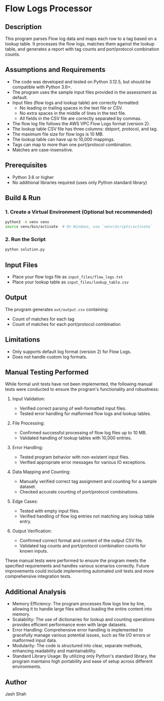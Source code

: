 # Flow Logs Processor

## Description
This program parses Flow log data and maps each row to a tag based on a lookup table. It processes the flow logs, matches them against the lookup table, and generates a report with tag counts and port/protocol combination counts.

## Assumptions and Requirements
- The code was developed and tested on Python 3.12.5, but should be compatible with Python 3.6+.
- The program uses the sample input files provided in the assessment as default.
- Input files (flow logs and lookup table) are correctly formatted:
  - No leading or trailing spaces in the text file or CSV.
  - No extra spaces in the middle of lines in the text file.
  - All fields in the CSV file are correctly separated by commas.
- The flow log file follows the AWS VPC Flow Logs format (version 2).
- The lookup table CSV file has three columns: dstport, protocol, and tag.
- The maximum file size for flow logs is 10 MB.
- The lookup table can have up to 10,000 mappings.
- Tags can map to more than one port/protocol combination.
- Matches are case-insensitive.

## Prerequisites
- Python 3.6 or higher
- No additional libraries required (uses only Python standard library)

## Build & Run

### 1. Create a Virtual Environment (Optional but recommended)
```sh
python3 -m venv venv
source venv/bin/activate  # On Windows, use `venv\Scripts\activate`
```

### 2. Run the Script
```sh
python solution.py
```

## Input Files
- Place your flow logs file as `input_files/flow_logs.txt`
- Place your lookup table as `input_files/lookup_table.csv`

## Output
The program generates `out/output.csv` containing:
- Count of matches for each tag
- Count of matches for each port/protocol combination

## Limitations
- Only supports default log format (version 2) for Flow Logs.
- Does not handle custom log formats.

## Manual Testing Performed

While formal unit tests have not been implemented, the following manual tests were conducted to ensure the program's functionality and robustness:

1. Input Validation:
   - Verified correct parsing of well-formatted input files.
   - Tested error handling for malformed flow logs and lookup tables.

2. File Processing:
   - Confirmed successful processing of flow log files up to 10 MB.
   - Validated handling of lookup tables with 10,000 entries.

3. Error Handling:
   - Tested program behavior with non-existent input files.
   - Verified appropriate error messages for various IO exceptions.

4. Data Mapping and Counting:
   - Manually verified correct tag assignment and counting for a sample dataset.
   - Checked accurate counting of port/protocol combinations.

5. Edge Cases:
   - Tested with empty input files.
   - Verified handling of flow log entries not matching any lookup table entry.

6. Output Verification:
   - Confirmed correct format and content of the output CSV file.
   - Validated tag counts and port/protocol combination counts for known inputs.

These manual tests were performed to ensure the program meets the specified requirements and handles various scenarios correctly. Future improvements could include implementing automated unit tests and more comprehensive integration tests.

## Additional Analysis

- Memory Efficiency: The program processes flow logs line by line, allowing it to handle large files without loading the entire content into memory.
- Scalability: The use of dictionaries for lookup and counting operations provides efficient performance even with large datasets.
- Error Handling: Comprehensive error handling is implemented to gracefully manage various potential issues, such as file I/O errors or malformed input data.
- Modularity: The code is structured into clear, separate methods, enhancing readability and maintainability.
- Standard Library Usage: By utilizing only Python's standard library, the program maintains high portability and ease of setup across different environments.

## Author
Jash Shah
